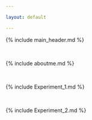 ```yaml
---

layout: default

---
```


{% include main_header.md %}

<br>

{% include aboutme.md %}

<br>

{% include Experiment_1.md %}

<br>

{% include Experiment_2.md %}

<br>

